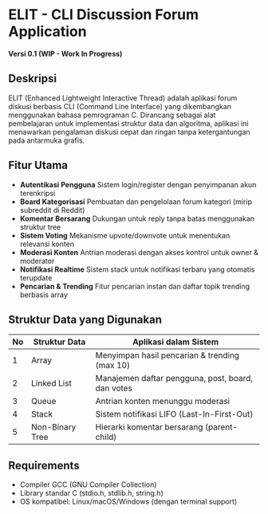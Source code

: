 # ELIT - CLI Discussion Forum Application
**Versi 0.1 (WIP - Work In Progress)**

## Deskripsi
ELIT (Enhanced Lightweight Interactive Thread) adalah aplikasi forum diskusi berbasis CLI (Command Line Interface) yang dikembangkan menggunakan bahasa pemrograman C. Dirancang sebagai alat pembelajaran untuk implementasi struktur data dan algoritma, aplikasi ini menawarkan pengalaman diskusi cepat dan ringan tanpa ketergantungan pada antarmuka grafis.

## Fitur Utama
- **Autentikasi Pengguna**
  Sistem login/register dengan penyimpanan akun terenkripsi
- **Board Kategorisasi**
  Pembuatan dan pengelolaan forum kategori (mirip subreddit di Reddit)
- **Komentar Bersarang**
  Dukungan untuk reply tanpa batas menggunakan struktur tree
- **Sistem Voting**
  Mekanisme upvote/downvote untuk menentukan relevansi konten
- **Moderasi Konten**
  Antrian moderasi dengan akses kontrol untuk owner & moderator
- **Notifikasi Realtime**
  Sistem stack untuk notifikasi terbaru yang otomatis terupdate
- **Pencarian & Trending**
  Fitur pencarian instan dan daftar topik trending berbasis array

## Struktur Data yang Digunakan
| No | Struktur Data       | Aplikasi dalam Sistem                |
|----|---------------------|-------------------------------------|
| 1  | Array               | Menyimpan hasil pencarian & trending (max 10) |
| 2  | Linked List         | Manajemen daftar pengguna, post, board, dan votes |
| 3  | Queue               | Antrian konten menunggu moderasi  |
| 4  | Stack               | Sistem notifikasi LIFO (Last-In-First-Out) |
| 5  | Non-Binary Tree     | Hierarki komentar bersarang (parent-child) |

## Requirements
- Compiler GCC (GNU Compiler Collection)
- Library standar C (stdio.h, stdlib.h, string.h)
- OS kompatibel: Linux/macOS/Windows (dengan terminal support)
